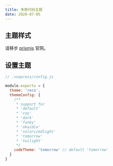 ```yaml
---
title: 多款代码主题
date: 2020-07-05
---
```


## 主题样式

请移步 [prismjs](https://prismjs.com/) 官网。

## 设置主题

```js
// .vuepress/config.js

module.exports = {
  theme: 'reco',
  themeConfig: {
    /**
     * support for
     * 'default'
     * 'coy'
     * 'dark'
     * 'funky'
     * 'okaidia'
     * 'solarizedlight'
     * 'tomorrow'
     * 'twilight'
     */
    codeTheme: 'tomorrow' // default 'tomorrow'
  }
}
```
